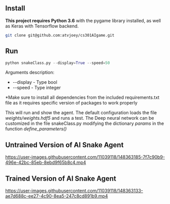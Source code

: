 ## Install
**This project requires Python 3.6** 
with the pygame library installed, as well as Keras with Tensorflow backend.
```bash
git clone git@github.com:atvjoey/cs301AIgame.git
```

## Run
```python
python snakeClass.py --display=True --speed=50
```
Arguments description:

- --display - Type bool
- --speed - Type integer

*Make sure to install all dependencies from the included requirements.txt file as it requires specific version of packages to work properly

This will run and show the agent. The default configuration loads the file *weights/weights.hdf5* and runs a test.
The Deep neural network can be customized in the file snakeClass.py modifying the dictionary *params* in the function *define_parameters()*

## Untrained Version of AI Snake Agent
https://user-images.githubusercontent.com/11039118/148363185-7f7c90b9-496e-42bc-85eb-8ebd9f65b8c4.mp4


## Trained Version of AI Snake Agent
https://user-images.githubusercontent.com/11039118/148363133-ae7d688c-ee27-4c90-8ea5-247c8cd891b9.mp4
